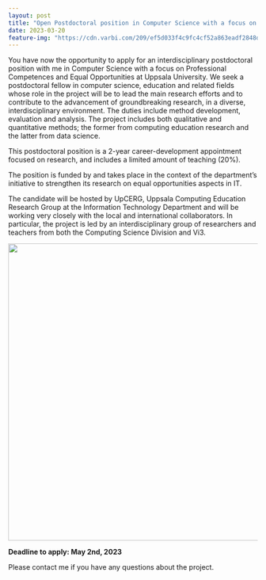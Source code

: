 ```yaml
---
layout: post
title: "Open Postdoctoral position in Computer Science with a focus on Professional Competences and Equal Opportunities"
date: 2023-03-20
feature-img: "https://cdn.varbi.com/209/ef5d033f4c9fc4cf52a863eadf2848d2.jpg"
---
```


You have now the opportunity to apply for an interdisciplinary postdoctoral position with me in Computer Science with a focus on Professional Competences and Equal Opportunities at Uppsala University. We seek a postdoctoral fellow in computer science, education and related fields whose role in the project will be to lead the main research efforts and to contribute to the advancement of groundbreaking research, in a diverse, interdisciplinary environment. The duties include method development, evaluation and analysis. The project includes both qualitative and quantitative methods; the former from computing education research and the latter from data science.

This postdoctoral position is a 2-year career-development appointment focused on research, and includes a limited amount of teaching (20%). 

The position is funded by and takes place in the context of the department’s initiative to strengthen its research on equal opportunities aspects in IT.

The candidate will be hosted by UpCERG, Uppsala Computing Education Research Group at the Information Technology Department and will be working very closely with the local and international collaborators. In particular, the project is led by an interdisciplinary group of researchers and teachers from both the Computing Science Division and Vi3.

<p align="center">
<img src="https://cdn.varbi.com/209/ef5d033f4c9fc4cf52a863eadf2848d2.jpg" width="600">
</p>

**Deadline to apply: May 2nd, 2023**

Please contact me if you have any questions about the project.
